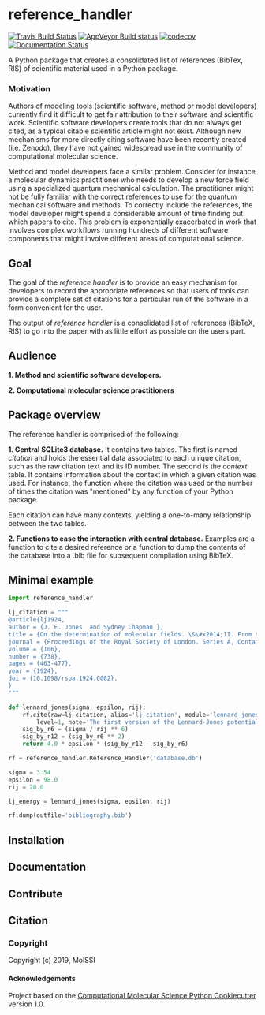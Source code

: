 reference_handler
==============================
[//]: # (Badges)
[![Travis Build Status](https://travis-ci.org/molssi/reference_handler.png)](https://travis-ci.org/molssi/reference_handler)
[![AppVeyor Build status](https://ci.appveyor.com/api/projects/status/REPLACE_WITH_APPVEYOR_LINK/branch/master?svg=true)](https://ci.appveyor.com/project/molssi/reference_handler/branch/master)
[![codecov](https://codecov.io/gh/molssi/reference_handler/branch/master/graph/badge.svg)](https://codecov.io/gh/molssi/reference_handler/branch/master)
[![Documentation Status](https://readthedocs.org/projects/reference-handler/badge/?version=latest)](https://reference-handler.readthedocs.io/en/latest/?badge=latest)

A Python package that creates a consolidated list of references (BibTex, RIS) of scientific material 
used in a Python package.

### Motivation

Authors of modeling tools (scientific software, method or model
developers) currently find it difficult to get fair attribution to their
software and scientific work. Scientific software developers create
tools that do not always get cited, as a typical citable
scientific article might not exist. Although new mechanisms for more
directly citing software have been recently created (i.e. Zenodo), they have
not gained widespread use in the community of computational
molecular science. 

Method and model developers face a similar problem. Consider for instance 
a molecular dynamics practitioner who needs to develop a new force field using
a specialized quantum mechanical calculation. The practitioner might not be
fully familiar with the correct references to use for the quantum mechanical software
and methods. To correctly
include the references, the model developer might spend a considerable amount of time
finding out which papers to cite. This problem is exponentially exacerbated in work that
involves complex workflows running hundreds of different software
components that might involve different areas of computational science.

## Goal

The goal of the *reference handler* is to provide an easy mechanism for
developers to record the appropriate references so that users of tools can
provide a complete set of citations for a particular run of the software in a
form convenient for the user. 

The output of *reference handler* is a consolidated list of
references (BibTeX, RIS) to go into the paper with as little effort as possible on the users
part.

## Audience

**1. Method and scientific software developers.** 

**2. Computational molecular science practitioners**

## Package overview

The reference handler is comprised of the following: 

**1. Central SQLite3 database.** It contains two tables. 
The first is named *citation* and holds the essential data associated to each unique
citation, such as the raw citation text and its ID number. 
The second is the *context* table. It
contains information about the context in which a given citation was used. For instance, 
the function where the citation was used or the number of times the citation was "mentioned" 
by any function of your Python package.

Each citation can have many contexts, yielding a one-to-many relationship between the two
tables. 

**2. Functions to ease the interaction with central database.** Examples are a function
to cite a desired reference or a function to dump the contents of the database into a 
.bib file for subsequent compliation using BibTeX.

## Minimal example

```python
import reference_handler

lj_citation = """
@article{lj1924,
author = {J. E. Jones  and Sydney Chapman },
title = {On the determination of molecular fields. \&\#x2014;II. From the equation of state of a gas},
journal = {Proceedings of the Royal Society of London. Series A, Containing Papers of a Mathematical and Physical Character},
volume = {106},
number = {738},
pages = {463-477},
year = {1924},
doi = {10.1098/rspa.1924.0082},
}
"""

def lennard_jones(sigma, epsilon, rij):
    rf.cite(raw=lj_citation, alias='lj_citation', module='lennard_jones',
        level=1, note='The first version of the Lennard-Jones potential')
    sig_by_r6 = (sigma / rij ** 6)
    sig_by_r12 = (sig_by_r6 ** 2)
    return 4.0 * epsilon * (sig_by_r12 - sig_by_r6)

rf = reference_handler.Reference_Handler('database.db')

sigma = 3.54
epsilon = 98.0
rij = 20.0

lj_energy = lennard_jones(sigma, epsilon, rij)

rf.dump(outfile='bibliography.bib')
```

## Installation

## Documentation

## Contribute

## Citation

### Copyright

Copyright (c) 2019, MolSSI

#### Acknowledgements
 
Project based on the 
[Computational Molecular Science Python Cookiecutter](https://github.com/molssi/cookiecutter-cms) version 1.0.
